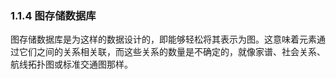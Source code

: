 ### 1.1.4 图存储数据库

图存储数据库是为这样的数据设计的，即能够轻松将其表示为图。这意味着元素通过它们之间的关系相关联，而这些关系的数量是不确定的，就像家谱、社会关系、航线拓扑图或标准交通图那样。

